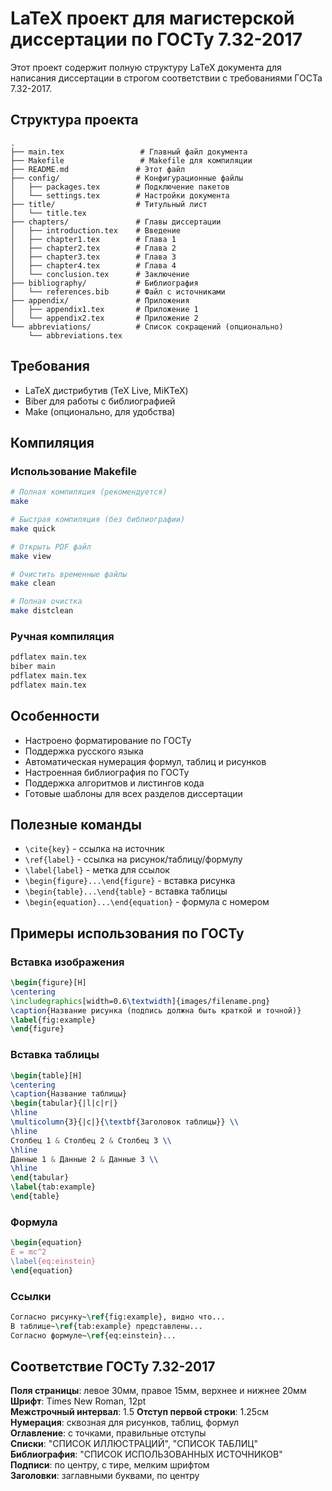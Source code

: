 # LaTeX проект для магистерской диссертации по ГОСТу 7.32-2017

Этот проект содержит полную структуру LaTeX документа для написания диссертации в строгом соответствии с требованиями ГОСТа 7.32-2017.

## Структура проекта

```
.
├── main.tex                 # Главный файл документа
├── Makefile                 # Makefile для компиляции
├── README.md               # Этот файл
├── config/                 # Конфигурационные файлы
│   ├── packages.tex        # Подключение пакетов
│   └── settings.tex        # Настройки документа
├── title/                  # Титульный лист
│   └── title.tex
├── chapters/               # Главы диссертации
│   ├── introduction.tex    # Введение
│   ├── chapter1.tex        # Глава 1
│   ├── chapter2.tex        # Глава 2
│   ├── chapter3.tex        # Глава 3
│   ├── chapter4.tex        # Глава 4
│   └── conclusion.tex      # Заключение
├── bibliography/           # Библиография
│   └── references.bib      # Файл с источниками
├── appendix/               # Приложения
│   ├── appendix1.tex       # Приложение 1
│   └── appendix2.tex       # Приложение 2
└── abbreviations/          # Список сокращений (опционально)
    └── abbreviations.tex
```

## Требования

- LaTeX дистрибутив (TeX Live, MiKTeX)
- Biber для работы с библиографией
- Make (опционально, для удобства)

## Компиляция

### Использование Makefile

```bash
# Полная компиляция (рекомендуется)
make

# Быстрая компиляция (без библиографии)
make quick

# Открыть PDF файл
make view

# Очистить временные файлы
make clean

# Полная очистка
make distclean
```

### Ручная компиляция

```bash
pdflatex main.tex
biber main
pdflatex main.tex
pdflatex main.tex
```

## Особенности

- Настроено форматирование по ГОСТу
- Поддержка русского языка
- Автоматическая нумерация формул, таблиц и рисунков
- Настроенная библиография по ГОСТу
- Поддержка алгоритмов и листингов кода
- Готовые шаблоны для всех разделов диссертации

## Полезные команды

- `\cite{key}` - ссылка на источник
- `\ref{label}` - ссылка на рисунок/таблицу/формулу
- `\label{label}` - метка для ссылок
- `\begin{figure}...\end{figure}` - вставка рисунка
- `\begin{table}...\end{table}` - вставка таблицы
- `\begin{equation}...\end{equation}` - формула с номером

## Примеры использования по ГОСТу

### Вставка изображения
```latex
\begin{figure}[H]
\centering
\includegraphics[width=0.6\textwidth]{images/filename.png}
\caption{Название рисунка (подпись должна быть краткой и точной)}
\label{fig:example}
\end{figure}
```

### Вставка таблицы
```latex
\begin{table}[H]
\centering
\caption{Название таблицы}
\begin{tabular}{|l|c|r|}
\hline
\multicolumn{3}{|c|}{\textbf{Заголовок таблицы}} \\
\hline
Столбец 1 & Столбец 2 & Столбец 3 \\
\hline
Данные 1 & Данные 2 & Данные 3 \\
\hline
\end{tabular}
\label{tab:example}
\end{table}
```

### Формула
```latex
\begin{equation}
E = mc^2
\label{eq:einstein}
\end{equation}
```

### Ссылки
```latex
Согласно рисунку~\ref{fig:example}, видно что...
В таблице~\ref{tab:example} представлены...
Согласно формуле~\ref{eq:einstein}...
```

## Соответствие ГОСТу 7.32-2017

**Поля страницы**: левое 30мм, правое 15мм, верхнее и нижнее 20мм  
**Шрифт**: Times New Roman, 12pt  
**Межстрочный интервал**: 1.5
**Отступ первой строки**: 1.25см  
**Нумерация**: сквозная для рисунков, таблиц, формул  
**Оглавление**: с точками, правильные отступы  
**Списки**: "СПИСОК ИЛЛЮСТРАЦИЙ", "СПИСОК ТАБЛИЦ"  
**Библиография**: "СПИСОК ИСПОЛЬЗОВАННЫХ ИСТОЧНИКОВ"  
**Подписи**: по центру, с тире, мелким шрифтом  
**Заголовки**: заглавными буквами, по центру  
